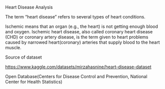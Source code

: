 Heart Disease Analysis 

The term “heart disease” refers to several types of heart conditions.

Ischemic means that an organ (e.g., the heart) is not getting enough blood and oxygen. Ischemic heart
disease, also called coronary heart disease (CHD) or coronary artery disease, is the term given to heart
problems caused by narrowed heart(coronary) arteries that supply blood to the heart muscle.

Source of dataset

https://www.kaggle.com/datasets/mirzahasnine/heart-disease-dataset

Open Database(Centers for Disease Control and Prevention, National Center for Health Statistics)
